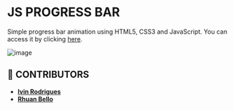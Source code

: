 # JS PROGRESS BAR

Simple progress bar animation using HTML5, CSS3 and JavaScript. You can access it by clicking [here](https://filipefariaas.github.io/progressBar/).

![image](https://user-images.githubusercontent.com/53542646/130239459-b79641c2-cc17-4270-a418-819e9b923f99.png)

## 🤝 CONTRIBUTORS

- [**Ivin Rodrigues**](https://github.com/IvinRodrigues)
- [**Rhuan Bello**](https://github.com/rhuanbello)
